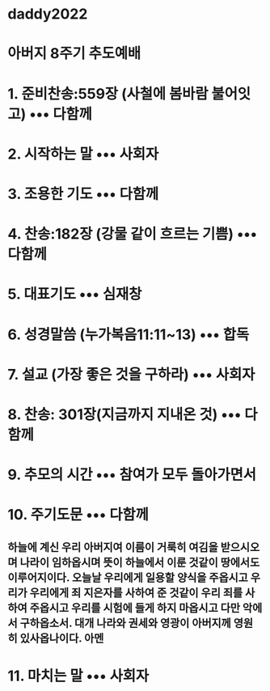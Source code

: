 # daddy2022
# 아버지 8주기 추도예배

# 1. 준비찬송:559장 (사철에 봄바람 불어잇고) ••• 다함께
# 2. 시작하는 말 ••• 사회자
# 3. 조용한 기도 ••• 다함께
# 4. 찬송:182장 (강물 같이 흐르는 기쁨) ••• 다함께
# 5. 대표기도 ••• 심재창 
# 6. 성경말씀 (누가복음11:11~13) ••• 합독
# 7. 설교 (가장 좋은 것을 구하라) ••• 사회자
# 8. 찬송: 301장(지금까지 지내온 것) ••• 다함께
# 9. 추모의 시간 ••• 참여가 모두 돌아가면서
# 10. 주기도문 ••• 다함께

## 하늘에 계신 우리 아버지여 이름이 거룩히 여김을 받으시오며 나라이 임하옵시며 뜻이 하늘에서 이룬 것같이 땅에서도 이루어지이다. 오늘날 우리에게 일용할 양식을 주옵시고 우리가 우리에게 죄 지은자를 사하여 준 것같이 우리 죄를 사하여 주옵시고 우리를 시험에 들게 하지 마옵시고 다만 악에서 구하옵소서. 대개 나라와 권세와 영광이 아버지께 영원히 있사옵나이다. 아멘

# 11. 마치는 말 ••• 사회자
